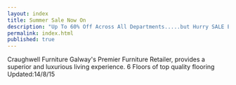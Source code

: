 ```yaml
---
layout: index
title: Summer Sale Now On
description: "Up To 60% Off Across All Departments.....but Hurry SALE ENDS SUNDAY"
permalink: index.html
published: true
---
```



Craughwell Furniture Galway's Premier Furniture Retailer,  provides a superior and luxurious living experience.  6 Floors of top quality flooring
Updated:14/8/15
